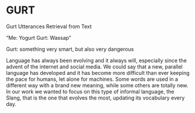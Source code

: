 # GURT
Gurt Utterances Retrieval from Text

“Me: Yogurt 
Gurt: Wassap”

Gurt: something very smart, but also very dangerous

Language has always been evolving and it always will, especially since the advent of the internet and social media. We could say that a new, parallel language has developed and it has become more difficult than ever keeping the pace for humans, let alone for machines. 
Some words are used in a different way with a brand new meaning, while some others are totally new. In our work we wanted to focus on this type of informal language, the Slang, that is the one that evolves the most, updating its vocabulary every day.

